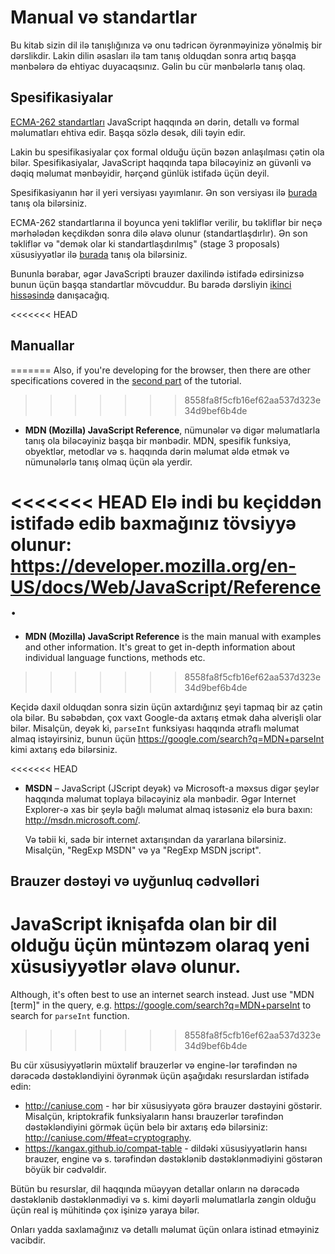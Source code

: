 # Manual və standartlar

Bu kitab sizin dil ilə tanışlığınıza və onu tədricən öyrənməyinizə yönəlmiş bir dərslikdir. Lakin dilin əsasları ilə tam tanış olduqdan sonra artıq başqa mənbələrə də ehtiyac duyacaqsınız. Gəlin bu cür mənbələrlə tanış olaq.

## Spesifikasiyalar

[ECMA-262 standartları](https://www.ecma-international.org/publications/standards/Ecma-262.htm) JavaScript haqqında ən dərin, detallı və formal məlumatları ehtiva edir. Başqa sözlə desək, dili təyin edir.

Lakin bu spesifikasiyalar çox formal olduğu üçün bəzən anlaşılması çətin ola bilər. Spesifikasiyalar, JavaScript haqqında tapa biləcəyiniz ən güvənli və dəqiq məlumat mənbəyidir, hərçənd günlük istifadə üçün deyil.

Spesifikasiyanın hər il yeri versiyası yayımlanır. Ən son versiyası ilə [burada](https://tc39.es/ecma262/) tanış ola bilərsiniz.

ECMA-262 standartlarına il boyunca yeni təkliflər verilir, bu təkliflər bir neçə mərhələdən keçdikdən sonra dilə əlavə olunur (standartlaşdırlır). Ən son təkliflər və "demək olar ki standartlaşdırılmış" (stage 3 proposals) xüsusiyyətlər ilə [burada](https://github.com/tc39/proposals) tanış ola bilərsiniz.

Bununla bərabar, əgər JavaScripti brauzer daxilində istifadə edirsinizsə bunun üçün başqa standartlar mövcuddur. Bu barədə dərsliyin [ikinci hissəsində](info:browser-environment) danışacağıq.

<<<<<<< HEAD
## Manuallar
=======
Also, if you're developing for the browser, then there are other specifications covered in the [second part](info:browser-environment) of the tutorial.
>>>>>>> 8558fa8f5cfb16ef62aa537d323e34d9bef6b4de

- **MDN (Mozilla) JavaScript Reference**, nümunələr və digər məlumatlarla tanış ola biləcəyiniz başqa bir mənbədir. MDN, spesifik funksiya, obyektlər, metodlar və s. haqqında dərin məlumat əldə etmək və nümunələrlə tanış olmaq üçün əla yerdir.

<<<<<<< HEAD
  Elə indi bu keçiddən istifadə edib baxmağınız tövsiyyə olunur: <https://developer.mozilla.org/en-US/docs/Web/JavaScript/Reference>.
=======
- **MDN (Mozilla) JavaScript Reference** is the main manual with examples and other information. It's great to get in-depth information about individual language functions, methods etc.
>>>>>>> 8558fa8f5cfb16ef62aa537d323e34d9bef6b4de

  Keçidə daxil olduqdan sonra sizin üçün axtardığınız şeyi tapmaq bir az çətin ola bilər. Bu səbəbdən, çox vaxt Google-da axtarış etmək daha əlverişli olar bilər. Misalçün, deyək ki, `parseInt` funksiyası haqqında ətraflı məlumat almaq istəyirsiniz, bunun üçün <https://google.com/search?q=MDN+parseInt> kimi axtarış edə bilərsiniz.

<<<<<<< HEAD
* **MSDN** – JavaScript (JScript deyək) və Microsoft-a məxsus digər şeylər haqqında məlumat toplaya biləcəyiniz əla mənbədir. Əgər Internet Explorer-ə xas bir şeylə bağlı məlumat almaq istəsəniz elə bura baxın: <http://msdn.microsoft.com/>.

  Və təbii ki, sadə bir internet axtarışından da yararlana bilərsiniz. Misalçün, "RegExp MSDN" və ya "RegExp MSDN jscript".

## Brauzer dəstəyi və uyğunluq cədvəlləri

JavaScript iknişafda olan bir dil olduğu üçün müntəzəm olaraq yeni xüsusiyyətlər əlavə olunur.
=======
Although, it's often best to use an internet search instead. Just use "MDN [term]" in the query, e.g. <https://google.com/search?q=MDN+parseInt> to search for `parseInt` function.
>>>>>>> 8558fa8f5cfb16ef62aa537d323e34d9bef6b4de

Bu cür xüsusiyyətlərin müxtəlif brauzerlər və engine-lər tərəfindən nə dərəcədə dəstəkləndiyini öyrənmək üçün aşağıdakı resurslardan istifadə edin:

- <http://caniuse.com> - hər bir xüsusiyyətə görə brauzer dəstəyini göstərir. Misalçün, kriptokrafik funksiyaların hansı brauzerlər tərəfindən dəstəkləndiyini görmək üçün belə bir axtarış edə bilərsiniz: <http://caniuse.com/#feat=cryptography>.
- <https://kangax.github.io/compat-table> - dildəki xüsusiyyətlərin hansı brauzer, engine və s. tərəfindən dəstəklənib dəstəklənmədiyini göstərən böyük bir cədvəldir.

Bütün bu resurslar, dil haqqında müəyyən detallar onların nə dərəcədə dəstəklənib dəstəklənmədiyi və s. kimi dəyərli məlumatlarla zəngin olduğu üçün real iş mühitində çox işinizə yaraya bilər.

Onları yadda saxlamağınız və detallı məlumat üçün onlara istinad etməyiniz vacibdir.
